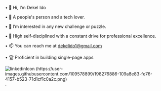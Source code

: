 •  👋 Hi, I’m Dekel Ido

•  🧲 A people's person and a tech lover.

•  👀 I’m interested in any new challenge or puzzle.

•  🎯 High self-disciplined with a constant drive for professional excellence. 
 
•  📫 You can reach me at dekelido1@gmail.com

•  🏆 Proficient in building single-page apps

![linkedinIcon (https://user-images.githubusercontent.com/109578899/198276886-109a8e83-fe76-4157-b523-71d1cf1c0a2c.png)](https://www.linkedin.com/in/dekel-ido/ "Linkedin link").



